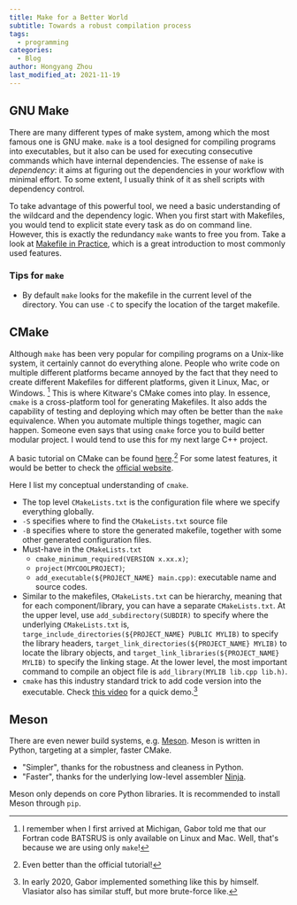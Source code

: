 ```yaml
---
title: Make for a Better World
subtitle: Towards a robust compilation process
tags:
  - programming
categories:
  - Blog
author: Hongyang Zhou
last_modified_at: 2021-11-19
---
```


## GNU Make

There are many different types of make system, among which the most famous one is GNU make.
`make` is a tool designed for compiling programs into executables, but it also can be used for executing consecutive commands which have internal dependencies.
The essense of `make` is _dependency_: it aims at figuring out the dependencies in your workflow with minimal effort.
To some extent, I usually think of it as shell scripts with dependency control.

To take advantage of this powerful tool, we need a basic understanding of the wildcard and the dependency logic.
When you first start with Makefiles, you would tend to explicit state every task as do on command line.
However, this is exactly the redundancy `make` wants to free you from.
Take a look at [Makefile in Practice](http://nuclear.mutantstargoat.com/articles/make/#a-makefile-for-99-of-your-programs), which is a great introduction to most commonly used features.

### Tips for `make`

- By default `make` looks for the makefile in the current level of the directory. You can use `-C` to specify the location of the target makefile.

## CMake

Although `make` has been very popular for compiling programs on a Unix-like system, it certainly cannot do everything alone.
People who write code on multiple different platforms became annoyed by the fact that they need to create different Makefiles for different platforms, given it Linux, Mac, or Windows. [^1]
This is where Kitware's CMake comes into play.
In essence, `cmake` is a cross-platform tool for generating Makefiles.
It also adds the capability of testing and deploying which may often be better than the `make` equivalence.
When you automate multiple things together, magic can happen. Someone even says that using `cmake` force you to build better modular project. I would tend to use this for my next large C++ project.

A basic tutorial on CMake can be found [here](http://derekmolloy.ie/hello-world-introductions-to-cmake/).[^2]
For some latest features, it would be better to check the [official website](https://cmake.org/).

Here I list my conceptual understanding of `cmake`.

- The top level `CMakeLists.txt` is the configuration file where we specify everything globally.
- `-S` specifies where to find the `CMakeLists.txt` source file
- `-B` specifies where to store the generated makefile, together with some other generated configuration files.
- Must-have in the `CMakeLists.txt`
  - `cmake_minimum_required(VERSION x.xx.x)`;
  - `project(MYCOOLPROJECT)`;
  - `add_executable(${PROJECT_NAME} main.cpp)`: executable name and source codes.
- Similar to the makefiles, `CMakeLists.txt` can be hierarchy, meaning that for each component/library, you can have a separate `CMakeLists.txt`. At the upper level, use `add_subdirectory(SUBDIR)` to specify where the underlying `CMakeLists.txt` is, `targe_include_directories(${PROJECT_NAME} PUBLIC MYLIB)` to specify the library headers, `target_link_directories(${PROJECT_NAME} MYLIB)` to locate the library objects, and `target_link_libraries(${PROJECT_NAME} MYLIB)` to specify the linking stage. At the lower level, the most important command to compile an object file is `add_library(MYLIB lib.cpp lib.h)`.
- `cmake` has this industry standard trick to add code version into the executable. Check [this video](https://youtu.be/K3bx7NYSXVk) for a quick demo.[^3]

[^1]: I remember when I first arrived at Michigan, Gabor told me that our Fortran code BATSRUS is only available on Linux and Mac. Well, that's because we are using only `make`!

[^2]: Even better than the official tutorial!

[^3]: In early 2020, Gabor implemented something like this by himself. Vlasiator also has similar stuff, but more brute-force like.

## Meson

There are even newer build systems, e.g. [Meson](https://mesonbuild.com/). Meson is written in Python, targeting at a simpler, faster CMake.

- "Simpler", thanks for the robustness and cleaness in Python.
- "Faster", thanks for the underlying low-level assembler [Ninja](https://ninja-build.org/).

Meson only depends on core Python libraries. It is recommended to install Meson through `pip`.
